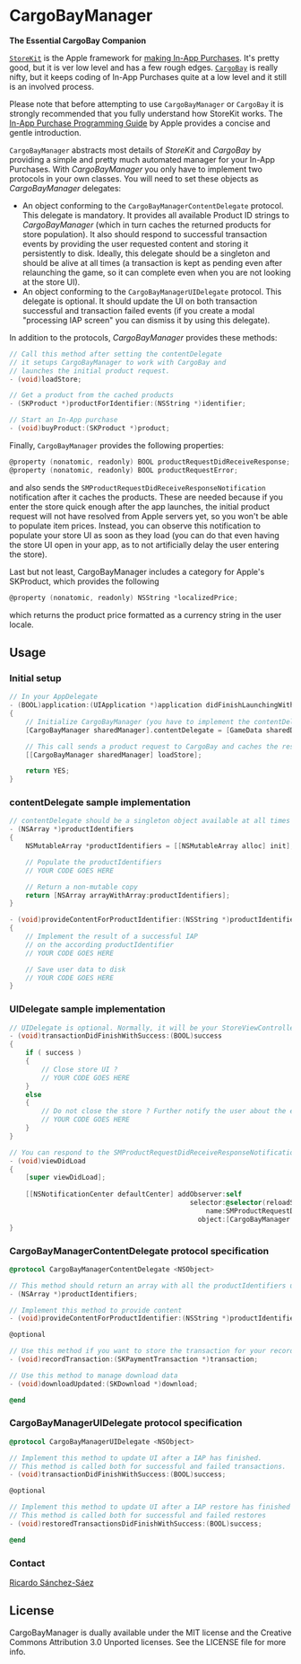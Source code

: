 # CargoBayManager
**The Essential CargoBay Companion**

[`StoreKit`](http://developer.apple.com/library/ios/#documentation/StoreKit/Reference/StoreKit_Collection/) is the Apple framework for [making In-App Purchases](http://developer.apple.com/library/ios/#documentation/NetworkingInternet/Conceptual/StoreKitGuide/Introduction/Introduction.html). It's pretty good, but it is ver low level and has a few rough edges. [`CargoBay`](https://github.com/mattt/CargoBay) is really nifty, but it keeps coding of In-App Purchases quite at a low level and it still is an involved process. 

Please note that before attempting to use `CargoBayManager` or `CargoBay` it is strongly recommended that you fully understand how StoreKit works. The [In-App Purchase Programming Guide](http://developer.apple.com/library/ios/#documentation/NetworkingInternet/Conceptual/StoreKitGuide/Introduction/Introduction.html) by Apple provides a concise and gentle introduction.

`CargoBayManager` abstracts most details of *StoreKit* and *CargoBay* by providing a simple and pretty much automated manager for your In-App Purchases. With *CargoBayManager* you only have to implement two protocols in your own classes. You will need to set these objects as *CargoBayManager* delegates:
- An object conforming to the `CargoBayManagerContentDelegate` protocol. This delegate is mandatory. It provides all available Product ID strings to *CargoBayManager* (which in turn caches the returned products for store population). It also should respond to successful transaction events by providing the user requested content and storing it persistently to disk. Ideally, this delegate should be a singleton and should be alive at all times (a transaction is kept as pending even after relaunching the game, so it can complete even when you are not looking at the store UI).
- An object conforming to the `CargoBayManagerUIDelegate` protocol. This delegate is optional. It should update the UI on both transaction successful and transaction failed events (if you create a modal "processing IAP screen" you can dismiss it by using this delegate).

In addition to the protocols, *CargoBayManager* provides these methods:

```objective-c
// Call this method after setting the contentDelegate
// it setups CargoBayManager to work with CargoBay and
// launches the initial product request.
- (void)loadStore;

// Get a product from the cached products
- (SKProduct *)productForIdentifier:(NSString *)identifier;

// Start an In-App purchase
- (void)buyProduct:(SKProduct *)product;
```

Finally, `CargoBayManager` provides the following properties:
```objective-c
@property (nonatomic, readonly) BOOL productRequestDidReceiveResponse;
@property (nonatomic, readonly) BOOL productRequestError;
```
and also sends the `SMProductRequestDidReceiveResponseNotification` notification after it caches the products. These are needed because if you enter the store quick enough after the app launches, the initial product request will not have resolved from Apple servers yet, so you won't be able to populate item prices. Instead, you can observe this notification to populate your store UI as soon as they load (you can do that even having the store UI open in your app, as to not artificially delay the user entering the store).

Last but not least, CargoBayManager includes a category for Apple's SKProduct, which provides the following
```objective-c
@property (nonatomic, readonly) NSString *localizedPrice;
```
which returns the product price formatted as a currency string in the user locale.


## Usage

### Initial setup 

```objective-c
// In your AppDelegate
- (BOOL)application:(UIApplication *)application didFinishLaunchingWithOptions:(NSDictionary *)launchOptions
{
    // Initialize CargoBayManager (you have to implement the contentDelegate first!)
    [CargoBayManager sharedManager].contentDelegate = [GameData sharedData];

	// This call sends a product request to CargoBay and caches the resulting products
    [[CargoBayManager sharedManager] loadStore];

    return YES;
}
```

### contentDelegate sample implementation

```objective-c
// contentDelegate should be a singleton object available at all times through the lifetime of your app
- (NSArray *)productIdentifiers
{
    NSMutableArray *productIdentifiers = [[NSMutableArray alloc] init];

	// Populate the productIdentifiers
	// YOUR CODE GOES HERE

    // Return a non-mutable copy
    return [NSArray arrayWithArray:productIdentifiers];
}

- (void)provideContentForProductIdentifier:(NSString *)productIdentifier
{
    // Implement the result of a successful IAP
    // on the according productIdentifier
	// YOUR CODE GOES HERE

    // Save user data to disk
	// YOUR CODE GOES HERE
}
```

### UIDelegate sample implementation

```objective-c
// UIDelegate is optional. Normally, it will be your StoreViewController
- (void)transactionDidFinishWithSuccess:(BOOL)success
{
    if ( success )
    {
        // Close store UI ?
		// YOUR CODE GOES HERE
    }
    else
    {
		// Do not close the store ? Further notify the user about the error?
		// YOUR CODE GOES HERE
    }    
}

// You can respond to the SMProductRequestDidReceiveResponseNotification in the following manner
- (void)viewDidLoad
{
    [super viewDidLoad];
    
    [[NSNotificationCenter defaultCenter] addObserver:self
                                             selector:@selector(reloadStoreProducts:)
                                                 name:SMProductRequestDidReceiveResponseNotification
                                               object:[CargoBayManager sharedManager]];
}
```

### CargoBayManagerContentDelegate protocol specification

```objective-c
@protocol CargoBayManagerContentDelegate <NSObject>

// This method should return an array with all the productIdentifiers used by your App
- (NSArray *)productIdentifiers;

// Implement this method to provide content
- (void)provideContentForProductIdentifier:(NSString *)productIdentifier;

@optional

// Use this method if you want to store the transaction for your records
- (void)recordTransaction:(SKPaymentTransaction *)transaction;

// Use this method to manage download data
- (void)downloadUpdated:(SKDownload *)download;

@end
```

### CargoBayManagerUIDelegate protocol specification

```objective-c
@protocol CargoBayManagerUIDelegate <NSObject>

// Implement this method to update UI after a IAP has finished.
// This method is called both for successful and failed transactions.
- (void)transactionDidFinishWithSuccess:(BOOL)success;

@optional

// Implement this method to update UI after a IAP restore has finished
// This method is called both for successful and failed restores
- (void)restoredTransactionsDidFinishWithSuccess:(BOOL)success;

@end
```

### Contact

[Ricardo Sánchez-Sáez](http://sanchez-saez.com)  

## License

CargoBayManager is dually available under the MIT license and the Creative Commons Attribution 3.0 Unported licenses. See the LICENSE file for more info.
